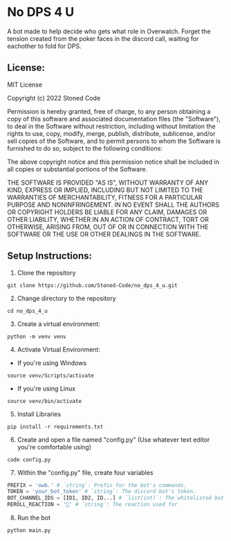 # No DPS 4 U
A bot made to help decide who gets what role in Overwatch.
Forget the tension created from the poker faces in the discord
call, waiting for eachother to fold for DPS.

## License:
MIT License

Copyright (c) 2022 Stoned Code

Permission is hereby granted, free of charge, to any person obtaining a copy
of this software and associated documentation files (the "Software"), to deal
in the Software without restriction, including without limitation the rights
to use, copy, modify, merge, publish, distribute, sublicense, and/or sell
copies of the Software, and to permit persons to whom the Software is
furnished to do so, subject to the following conditions:

The above copyright notice and this permission notice shall be included in all
copies or substantial portions of the Software.

THE SOFTWARE IS PROVIDED "AS IS", WITHOUT WARRANTY OF ANY KIND, EXPRESS OR
IMPLIED, INCLUDING BUT NOT LIMITED TO THE WARRANTIES OF MERCHANTABILITY,
FITNESS FOR A PARTICULAR PURPOSE AND NONINFRINGEMENT. IN NO EVENT SHALL THE
AUTHORS OR COPYRIGHT HOLDERS BE LIABLE FOR ANY CLAIM, DAMAGES OR OTHER
LIABILITY, WHETHER IN AN ACTION OF CONTRACT, TORT OR OTHERWISE, ARISING FROM,
OUT OF OR IN CONNECTION WITH THE SOFTWARE OR THE USE OR OTHER DEALINGS IN THE
SOFTWARE.

## Setup Instructions:
1. Clone the repository
```
git clone https://github.com/Stoned-Code/no_dps_4_u.git
```
2. Change directory to the repository
```
cd no_dps_4_u
```
3. Create a virtual environment:
```
python -m venv venv
```
4. Activate Virtual Environment:

- If you're using Windows
```
source venv/Scripts/activate
```

- If you're using Linux
``` 
source venv/bin/activate
```
5. Install Libraries
```
pip install -r requirements.txt
```
6. Create and open a file named "config.py" (Use whatever text editor you're comfortable using)
```
code config.py
```
7. Within the "config.py" file, create four variables
```python
PREFIX = 'owb.' # `string`: Prefix for the bot's commands.
TOKEN = 'your_bot_token' # `string`: The discord bot's token.
BOT_CHANNEL_IDS = [ID1, ID2, ID...] # `list(int)`: The whitelisted bot command channel for the bot.
REROLL_REACTION = '🎲' # `string`: The reaction used for 
```
8. Run the bot
```
python main.py
```
